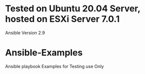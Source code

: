 # Tested on Ubuntu 20.04 Server, hosted on ESXi Server 7.0.1
 Ansible Version 2.9

# Ansible-Examples
Ansible playbook Examples for Testing use Only
